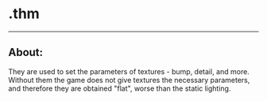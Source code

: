 # .thm

___

## About:

They are used to set the parameters of textures - bump, detail, and more. Without them the game does not give textures the necessary parameters, and therefore they are obtained "flat", worse than the static lighting.